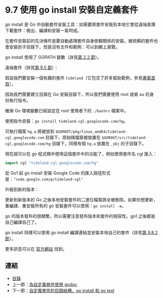 # 9.7 使用 go install 安裝自定義套件

go install 是 Go 中自動套件安裝工具：如需要將套件安裝到本地它會從遠端倉庫下載套件：檢出、編譯和安裝一氣呵成。

在套件安裝前的先決條件是要自動處理套件自身依賴關係的安裝。被依賴的套件也會安裝到子目錄下，但是沒有文件和範例：可以到網上瀏覽。

go install 使用了 GOPATH 變數（詳見[第 2.2 節](02.2.md)）。

遠端套件（詳見[第 9.5 節](09.5.md)）：

假設我們要安裝一個有趣的套件 `tideland`（它包含了許多幫助範例，參見[專案首頁](http://code.google.com/p/tideland-cgl)）。

因為我們需要建立目錄在 Go 安裝目錄下，所以我們需要使用 root 或者 su 的身份執行指令。

確保 Go 環境變數已經設定在 root 使用者下的 `./bashrc` 檔案中。

使用指令安裝：`go install tideland-cgl.googlecode.com/hg`。

可執行檔案 `hg.a` 將被放到 `$GOROOT/pkg/linux_amd64/tideland-cgl.googlecode.com` 目錄下，原始碼檔案被放置在 `$GOROOT/src/tideland-cgl.googlecode.com/hg` 目錄下，同樣有個 `hg.a` 放置在 `_obj` 的子目錄下。

現在就可以在 go 程式碼中使用這個套件中的功能了，例如使用套件名 cgl 匯入：

```go
import cgl "tideland-cgl.googlecode.com/hg"
```

從 Go1 起 go install 安裝 Google Code 的匯入路徑形式是：`"code.google.com/p/tideland-cgl"`

升級到新的版本：

更新到新版本的 Go 之後本地安裝套件的二進位檔案將全被刪除。如果你想更新，重編譯、重安裝所有的 go 安裝套件可以使用：`go install -a`。

go 的版本發布的很頻繁，所以需要注意發布版本和套件的相容性。go1 之後都是自己編譯自己了。

go install 同樣可以使用 go install 編譯連結並安裝本地自己的套件（詳見[第 9.8.2 節](09.8.md)）。

更多訊息可以在 [官方網站](http://golang.org/cmd/go/) 找到。

## 連結

- [目錄](directory.md)
- 上一節：[為自定義套件使用 godoc](09.6.md)
- 下一節：[自定義套件的目錄結構、go install 和 go test](09.8.md)

